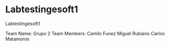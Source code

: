 # Labtestingesoft1
Labtestingesoft1

Team Name: Grupo 2
Team Members:   Camilo Funez
                Miguel Rubiano
                Carlos Matamoros
